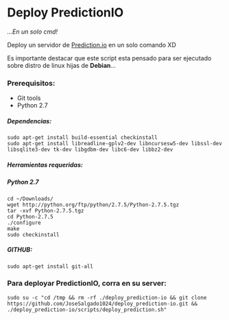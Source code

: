 # Deploy PredictionIO 

*...En un solo cmd!*

Deploy un servidor de [Prediction.io](http://predictionio.incubator.apache.org/) en un solo comando XD

Es importante destacar que este script esta pensado para ser ejecutado sobre distro de linux hijas de **Debian**...

### Prerequisitos:

+ Git tools
+ Python 2.7

##### Dependencias:

	sudo apt-get install build-essential checkinstall
	sudo apt-get install libreadline-gplv2-dev libncursesw5-dev libssl-dev libsqlite3-dev tk-dev libgdbm-dev libc6-dev libbz2-dev
	
##### Herramientas requeridas:

##### Python 2.7
	cd ~/Downloads/
	wget http://python.org/ftp/python/2.7.5/Python-2.7.5.tgz
	tar -xvf Python-2.7.5.tgz
	cd Python-2.7.5
	./configure
	make
	sudo checkinstall

##### GITHUB:
	
	sudo apt-get install git-all

### Para deployar PredictionIO, corra en su server:

	sudo su -c "cd /tmp && rm -rf ./deploy_prediction-io && git clone https://github.com/JoseSalgado1024/deploy_prediction-io.git && ./deploy_prediction-io/scripts/deploy_prediction.sh" 


